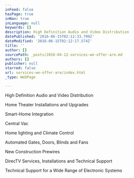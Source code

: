 ```yaml
---
inFeed: false
hasPage: true
inNav: true
inLanguage: null
keywords: []
description: High Definition Audio and Video Distribution
datePublished: '2016-06-15T02:12:33.799Z'
dateModified: '2016-06-15T02:12:17.574Z'
title: ''
author: []
sourcePath: _posts/2016-04-12-services-we-offer-are.md
authors: []
publisher: null
starred: false
url: services-we-offer-are/index.html
_type: WebPage

---
```

High Definition Audio and Video Distribution

Home Theater Installations and Upgrades

Smart-Home Integration

Central Vac

Home lighting and Climate Control

Automated Gates, Doors, Blinds and Fans

New Construction Prewires

DirecTV Services, Installations and Technical Support

Technical Support for a Wide Range of Electronic Systems